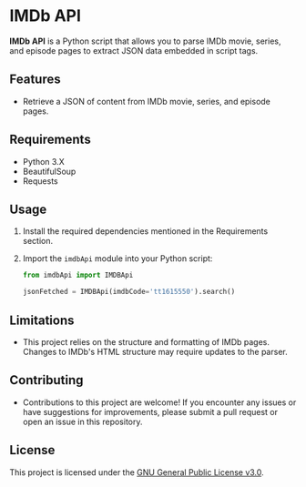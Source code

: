 # IMDb API

**IMDb API** is a Python script that allows you to parse IMDb movie, series, and episode pages to extract JSON data embedded in script tags.

## Features

- Retrieve a JSON of content from IMDb movie, series, and episode pages.

## Requirements

- Python 3.X
- BeautifulSoup
- Requests

## Usage

1. Install the required dependencies mentioned in the Requirements section.
2. Import the `imdbApi` module into your Python script:

   ```python
   from imdbApi import IMDBApi

   jsonFetched = IMDBApi(imdbCode='tt1615550').search()

## Limitations
- This project relies on the structure and formatting of IMDb pages. Changes to IMDb's HTML structure may require updates to the parser.

## Contributing
- Contributions to this project are welcome! If you encounter any issues or have suggestions for improvements, please submit a pull request or open an issue in this repository.

## License
This project is licensed under the [GNU General Public License v3.0](LICENSE).
